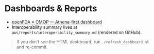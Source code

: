 # Dashboards & Reports

- [openFDA × OMOP — Athena-first dashboard](openfda_dashboard.html)
- Interoperability summary lives at `aws/reports/interoperability_summary.md` (rendered on GitHub).

> If you don’t see the HTML dashboard, run `./refresh_dashboard.sh` and re-commit.
